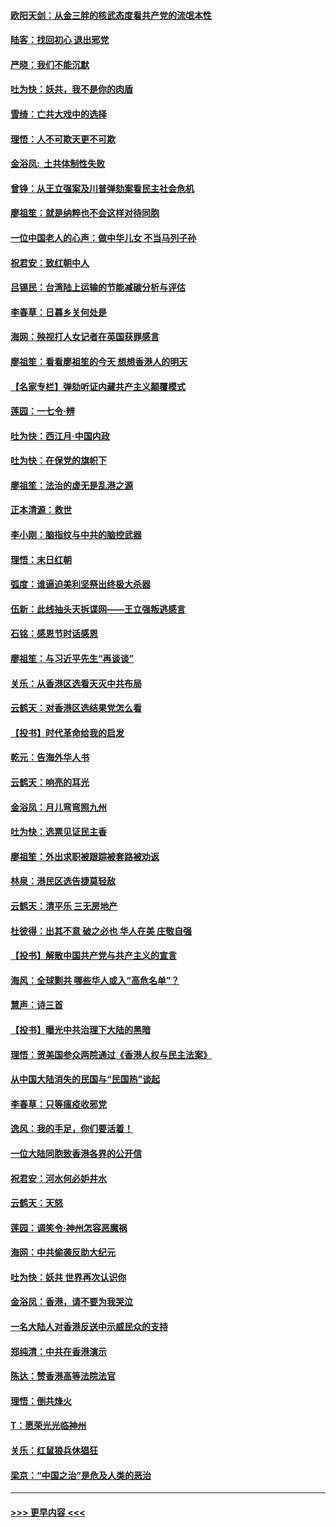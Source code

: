 #### [欧阳天剑：从金三胖的核武态度看共产党的流氓本性](../pages/nsc993/n11702238.md?t=12061311) 
#### [陆客：找回初心 退出邪党](../pages/nsc993/n11702213.md?t=12061311) 
#### [严晓：我们不能沉默](../pages/nsc993/n11702110.md?t=12061311) 
#### [吐为快：妖共，我不是你的肉盾](../pages/nsc993/n11701366.md?t=12061311) 
#### [雪绮：亡共大戏中的选择](../pages/nsc993/n11699922.md?t=12061311) 
#### [理悟：人不可欺天更不可欺](../pages/nsc993/n11699657.md?t=12061311) 
#### [金浴凤:  土共体制性失败](../pages/nsc993/n11699361.md?t=12061311) 
#### [曾铮：从王立强案及川普弹劾案看民主社会危机](../pages/nsc993/n11699318.md?t=12061311) 
#### [廖祖笙：就是纳粹也不会这样对待同胞](../pages/nsc993/n11697658.md?t=12061311) 
#### [一位中国老人的心声：做中华儿女 不当马列子孙](../pages/nsc993/n11697525.md?t=12061311) 
#### [祝君安：致红朝中人](../pages/nsc993/n11697518.md?t=12061311) 
#### [吕锡民：台湾陆上运输的节能减碳分析与评估](../pages/nsc993/n11694983.md?t=12061311) 
#### [李春草：日暮乡关何处是](../pages/nsc993/n11694805.md?t=12061311) 
#### [海网：殃视打人女记者在英国获罪感言](../pages/nsc993/n11693832.md?t=12061311) 
#### [廖祖笙：看看廖祖笙的今天 想想香港人的明天](../pages/nsc993/n11693707.md?t=12061311) 
#### [【名家专栏】弹劾听证内藏共产主义颠覆模式](../pages/nsc993/n11693563.md?t=12061311) 
#### [莲园：一七令‧辨](../pages/nsc993/n11692558.md?t=12061311) 
#### [吐为快：西江月·中国内政](../pages/nsc993/n11692071.md?t=12061311) 
#### [吐为快：在保党的旗帜下](../pages/nsc993/n11691188.md?t=12061311) 
#### [廖祖笙：法治的虚无是乱港之源](../pages/nsc993/n11690605.md?t=12061311) 
#### [正本清源：救世](../pages/nsc993/n11689134.md?t=12061311) 
#### [李小刚：脑指纹与中共的脑控武器](../pages/nsc993/n11688900.md?t=12061311) 
#### [理悟：末日红朝](../pages/nsc993/n11688829.md?t=12061311) 
#### [弧度：谁逼迫美利坚祭出终极大杀器](../pages/nsc993/n11688735.md?t=12061311) 
#### [伍新：此线抽头天拆谍网——王立强叛逃感言](../pages/nsc993/n11687981.md?t=12061311) 
#### [石铭：感恩节时话感恩](../pages/nsc993/n11687568.md?t=12061311) 
#### [廖祖笙：与习近平先生“再谈谈”](../pages/nsc993/n11687005.md?t=12061311) 
#### [关乐：从香港区选看天灭中共布局](../pages/nsc993/n11686647.md?t=12061311) 
#### [云鹤天：对香港区选结果党怎么看](../pages/nsc993/n11686216.md?t=12061311) 
#### [【投书】时代革命给我的启发](../pages/nsc993/n11684287.md?t=12061311) 
#### [乾元：告海外华人书](../pages/nsc993/n11684044.md?t=12061311) 
#### [云鹤天：响亮的耳光](../pages/nsc993/n11684254.md?t=12061311) 
#### [金浴凤：月儿弯弯照九州](../pages/nsc993/n11684231.md?t=12061311) 
#### [吐为快：选票见证民主香](../pages/nsc993/n11684206.md?t=12061311) 
#### [廖祖笙：外出求职被跟踪被套路被劝返](../pages/nsc993/n11683874.md?t=12061311) 
#### [林泉：港民区选告捷莫轻敌](../pages/nsc993/n11683930.md?t=12061311) 
#### [云鹤天：清平乐 三无房地产](../pages/nsc993/n11681521.md?t=12061311) 
#### [杜彼得：出其不意 破之必也 华人在美 庄敬自强](../pages/nsc993/n11679554.md?t=12061311) 
#### [【投书】解散中国共产党与共产主义的宣言](../pages/nsc993/n11679177.md?t=12061311) 
#### [海风：全球剿共 哪些华人或入“高危名单”？](../pages/nsc993/n11678617.md?t=12061311) 
#### [慧声：诗三首](../pages/nsc993/n11678848.md?t=12061311) 
#### [【投书】曝光中共治理下大陆的黑暗](../pages/nsc993/n11678674.md?t=12061311) 
#### [理悟：贺美国参众两院通过《香港人权与民主法案》](../pages/nsc993/n11678104.md?t=12061311) 
#### [从中国大陆消失的民国与“民国热”谈起](../pages/nsc993/n11678075.md?t=12061311) 
#### [李春草：只等瘟疫收邪党](../pages/nsc993/n11677308.md?t=12061311) 
#### [逸风：我的手足，你们要活着！](../pages/nsc993/n11676352.md?t=12061311) 
#### [一位大陆同胞致香港各界的公开信](../pages/nsc993/n11675761.md?t=12061311) 
#### [祝君安：河水何必妒井水](../pages/nsc993/n11675746.md?t=12061311) 
#### [云鹤天：天怒](../pages/nsc993/n11675718.md?t=12061311) 
#### [莲园：调笑令‧神州怎容恶魔祸](../pages/nsc993/n11675648.md?t=12061311) 
#### [海网：中共偷袭反助大纪元](../pages/nsc993/n11673515.md?t=12061311) 
#### [吐为快：妖共 世界再次认识你](../pages/nsc993/n11673506.md?t=12061311) 
#### [金浴凤：香港，请不要为我哭泣](../pages/nsc993/n11673248.md?t=12061311) 
#### [一名大陆人对香港反送中示威民众的支持](../pages/nsc993/n11672615.md?t=12061311) 
#### [郑纯清：中共在香港演示](../pages/nsc993/n11670539.md?t=12061311) 
#### [陈达：赞香港高等法院法官](../pages/nsc993/n11669542.md?t=12061311) 
#### [理悟：倒共烽火](../pages/nsc993/n11668844.md?t=12061311) 
#### [T：愿荣光光临神州](../pages/nsc993/n11668421.md?t=12061311) 
#### [关乐：红鼠狼兵休猖狂](../pages/nsc993/n11668378.md?t=12061311) 
#### [梁京：“中国之治”是危及人类的恶治](../pages/nsc993/n11668328.md?t=12061311) 

----
#### [ >>> 更早内容 <<< ](../indexes/nsc993-earlier.md)
